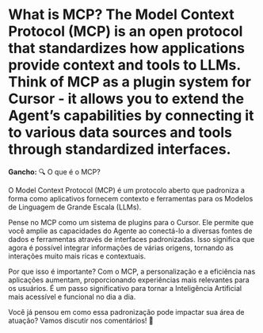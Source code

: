 # What is MCP? The Model Context Protocol (MCP) is an open protocol that standardizes how applications provide context and tools to LLMs. Think of MCP as a plugin system for Cursor - it allows you to extend the Agent’s capabilities by connecting it to various data sources and tools through standardized interfaces.

**Gancho:** 🔍 O que é o MCP? 


O Model Context Protocol (MCP) é um protocolo aberto que padroniza a forma como aplicativos fornecem contexto e ferramentas para os Modelos de Linguagem de Grande Escala (LLMs). 

Pense no MCP como um sistema de plugins para o Cursor. Ele permite que você amplie as capacidades do Agente ao conectá-lo a diversas fontes de dados e ferramentas através de interfaces padronizadas. Isso significa que agora é possível integrar informações de várias origens, tornando as interações muito mais ricas e contextuais.

Por que isso é importante? Com o MCP, a personalização e a eficiência nas aplicações aumentam, proporcionando experiências mais relevantes para os usuários. É um passo significativo para tornar a Inteligência Artificial mais acessível e funcional no dia a dia.

Você já pensou em como essa padronização pode impactar sua área de atuação? Vamos discutir nos comentários! 💬